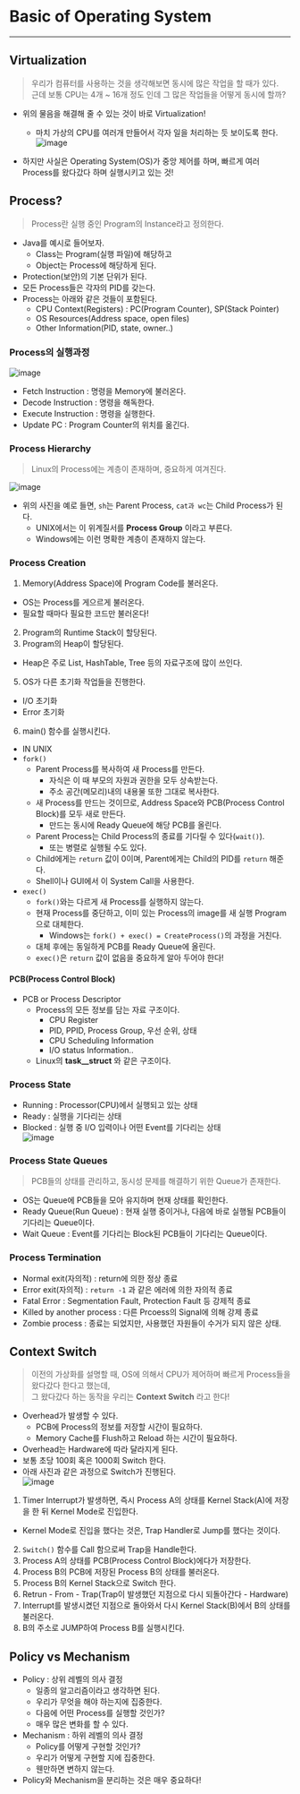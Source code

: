 # Basic of Operating System
---
## Virtualization
> 우리가 컴퓨터를 사용하는 것을 생각해보면 동시에 많은 작업을 할 때가 있다.  
> 근데 보통 CPU는 4개 ~ 16개 정도 인데 그 많은 작업들을 어떻게 동시에 할까?  

- 위의 물음을 해결해 줄 수 있는 것이 바로 Virtualization!
  - 마치 가상의 CPU를 여러개 만들어서 각자 일을 처리하는 듯 보이도록 한다.  
![image](https://user-images.githubusercontent.com/71700079/157034630-99d8ecb7-e05c-4eb6-a8a6-4ac505dd7a41.png)  

- 하지만 사실은 Operating System(OS)가 중앙 제어를 하며, 빠르게 여러 Process를 왔다갔다 하며 실행시키고 있는 것!  

## Process?
> Process란 실행 중인 Program의 Instance라고 정의한다.  

- Java를 예시로 들어보자.
  - Class는 Program(실행 파일)에 해당하고
  - Object는 Process에 해당하게 된다.
- Protection(보안)의 기본 단위가 된다.
- 모든 Process들은 각자의 PID를 갖는다.
- Process는 아래와 같은 것들이 포함된다.
  - CPU Context(Registers) : PC(Program Counter), SP(Stack Pointer)
  - OS Resources(Address space, open files)
  - Other Information(PID, state, owner..)

### Process의 실행과정  
![image](https://user-images.githubusercontent.com/71700079/157036149-4b139602-b028-4758-88e3-9a18a6905fbe.png)  

- Fetch Instruction : 명령을 Memory에 불러온다.
- Decode Instruction : 명령을 해독한다.
- Execute Instruction : 명령을 실행한다.
- Update PC : Program Counter의 위치를 옮긴다.

### Process Hierarchy
> Linux의 Process에는 계층이 존재하며, 중요하게 여겨진다.  

![image](https://user-images.githubusercontent.com/71700079/157039254-6690ce53-df18-467e-b7c7-25083c1e95ec.png)  
- 위의 사진을 예로 들면, ```sh```는 Parent Process, ```cat과 wc```는 Child Process가 된다.
  - UNIX에서는 이 위계질서를 __Process Group__ 이라고 부른다.
  - Windows에는 이런 명확한 계층이 존재하지 않는다.

### Process Creation
1. Memory(Address Space)에 Program Code를 불러온다.
  - OS는 Process를 게으르게 불러온다.
  - 필요할 때마다 필요한 코드만 불러온다!
2. Program의 Runtime Stack이 할당된다.
3. Program의 Heap이 할당된다.
  - Heap은 주로 List, HashTable, Tree 등의 자료구조에 많이 쓰인다.
5. OS가 다른 초기화 작업들을 진행한다.
  - I/O 초기화
  - Error 초기화
6. main() 함수를 실행시킨다.

- IN UNIX
- ```fork()```
  - Parent Process를 복사하여 새 Process를 만든다.
    - 자식은 이 때 부모의 자원과 권한을 모두 상속받는다.
    - 주소 공간(메모리)내의 내용물 또한 그대로 복사한다.
  - 새 Process를 만드는 것이므로, Address Space와 PCB(Process Control Block)를 모두 새로 만든다.
    - 만드는 동시에 Ready Queue에 해당 PCB를 올린다.
  - Parent Process는 Child Process의 종료를 기다릴 수 있다(```wait()```).
    - 또는 병렬로 실행될 수도 있다.
  - Child에게는 ```return``` 값이 0이며, Parent에게는 Child의 PID를 ```return``` 해준다.
  - Shell이나 GUI에서 이 System Call을 사용한다.
- ```exec()```
  - ```fork()```와는 다르게 새 Process를 실행하지 않는다.
  - 현재 Process를 중단하고, 이미 있는 Process의 image를 새 실행 Program으로 대체한다.
    - Windows는 ```fork() + exec() = CreateProcess()```의 과정을 거친다.
  - 대체 후에는 동일하게 PCB를 Ready Queue에 올린다.
  - ```exec()```은 ```return``` 값이 없음을 중요하게 알아 두어야 한다!

#### PCB(Process Control Block)
- PCB or Process Descriptor
  - Process의 모든 정보를 담는 자료 구조이다.
    - CPU Register
    - PID, PPID, Process Group, 우선 순위, 상태
    - CPU Scheduling Information
    - I/O status Information..
  - Linux의 __task__struct__ 와 같은 구조이다.

### Process State
- Running : Processor(CPU)에서 실행되고 있는 상태
- Ready : 실행을 기다리는 상태
- Blocked : 실행 중 I/O 입력이나 어떤 Event를 기다리는 상태  
![image](https://user-images.githubusercontent.com/71700079/157037080-d5488bae-afc8-4053-9bb7-d50533e6cd01.png)  

### Process State Queues
> PCB들의 상태를 관리하고, 동시성 문제를 해결하기 위한 Queue가 존재한다.  

- OS는 Queue에 PCB들을 모아 유지하며 현재 상태를 확인한다.
- Ready Queue(Run Queue) : 현재 실행 중이거나, 다음에 바로 실행될 PCB들이 기다리는 Queue이다.
- Wait Queue : Event를 기다리는 Block된 PCB들이 기다리는 Queue이다.  

### Process Termination
- Normal exit(자의적) : return에 의한 정상 종료
- Error exit(자의적) : ```return -1``` 과 같은 에러에 의한 자의적 종료
- Fatal Error : Segmentation Fault, Protection Fault 등 강제적 종료
- Killed by another process : 다른 Prcoess의 Signal에 의해 강제 종료
- Zombie process : 종료는 되었지만, 사용했던 자원들이 수거가 되지 않은 상태.

## Context Switch
> 이전의 가상화를 설명할 때, OS에 의해서 CPU가 제어하며 빠르게 Process들을 왔다갔다 한다고 했는데,  
> 그 왔다갔다 하는 동작을 우리는 __Context Switch__ 라고 한다!  

- Overhead가 발생할 수 있다.
  - PCB에 Process의 정보를 저장할 시간이 필요하다.
  - Memory Cache를 Flush하고 Reload 하는 시간이 필요하다.
- Overhead는 Hardware에 따라 달라지게 된다.
- 보통 초당 100회 혹은 1000회 Switch 한다.
- 아래 사진과 같은 과정으로 Switch가 진행된다.  
![image](https://user-images.githubusercontent.com/71700079/157039915-2591edf8-88d5-470e-b6ce-dc23d58b4688.png)  

1. Timer Interrupt가 발생하면, 즉시 Process A의 상태를 Kernel Stack(A)에 저장을 한 뒤 Kernel Mode로 진입한다.
  - Kernel Mode로 진입을 했다는 것은, Trap Handler로 Jump를 했다는 것이다.
2. ```Switch()``` 함수를 Call 함으로써 Trap을 Handle한다.
3. Process A의 상태를 PCB(Process Control Block)에다가 저장한다.
4. Process B의 PCB에 저장된 Process B의 상태를 불러온다.
5. Process B의 Kernel Stack으로 Switch 한다.
6. Retrun - From - Trap(Trap이 발생했던 지점으로 다시 되돌아간다 - Hardware)
7. Interrupt를 발생시켰던 지점으로 돌아와서 다시 Kernel Stack(B)에서 B의 상태를 불러온다.
8. B의 주소로 JUMP하여 Process B를 실행시킨다.  

## Policy vs Mechanism
- Policy : 상위 레벨의 의사 결정
  - 일종의 알고리즘이라고 생각하면 된다.
  - 우리가 무엇을 해야 하는지에 집중한다.
  - 다음에 어떤 Process를 실행할 것인가?
  - 매우 많은 변화를 할 수 있다.
- Mechanism : 하위 레벨의 의사 결정
  - Policy를 어떻게 구현할 것인가?
  - 우리가 어떻게 구현할 지에 집중한다.
  - 웬만하면 변하지 않는다.
- Policy와 Mechanism을 분리하는 것은 매우 중요하다!
